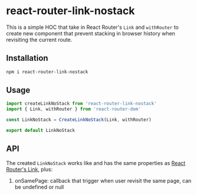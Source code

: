 # react-router-link-nostack

This is a simple HOC that take in React Router's `Link` and `withRouter` to create new component that prevent stacking in browser history when revisiting the current route.

## Installation

```bash
npm i react-router-link-nostack
```

## Usage

```jsx
import createLinkNoStack from 'react-router-link-nostack'
import { Link, withRouter } from 'react-router-dom'

const LinkNoStack = CreateLinkNoStack(Link, withRouter)

export default LinkNoStack

```

## API

The created `LinkNoStack` works like and has the same properties as [React Router's Link](https://reacttraining.com/react-router/web/api/Link), plus:

1. onSamePage: callback that trigger when user revisit the same page, can be undefined or null
